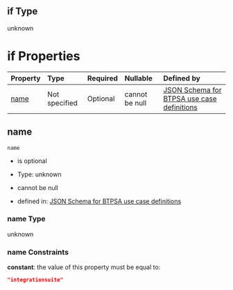 ## if Type

unknown

# if Properties

| Property      | Type          | Required | Nullable       | Defined by                                                                                                                                                                                                        |
| :------------ | :------------ | :------- | :------------- | :---------------------------------------------------------------------------------------------------------------------------------------------------------------------------------------------------------------- |
| [name](#name) | Not specified | Optional | cannot be null | [JSON Schema for BTPSA use case definitions](btpsa-usecase-properties-services-items-allof-1-then-allof-50-if-properties-name.md "undefined#/properties/services/items/allOf/1/then/allOf/50/if/properties/name") |

## name



`name`

*   is optional

*   Type: unknown

*   cannot be null

*   defined in: [JSON Schema for BTPSA use case definitions](btpsa-usecase-properties-services-items-allof-1-then-allof-50-if-properties-name.md "undefined#/properties/services/items/allOf/1/then/allOf/50/if/properties/name")

### name Type

unknown

### name Constraints

**constant**: the value of this property must be equal to:

```json
"integrationsuite"
```
